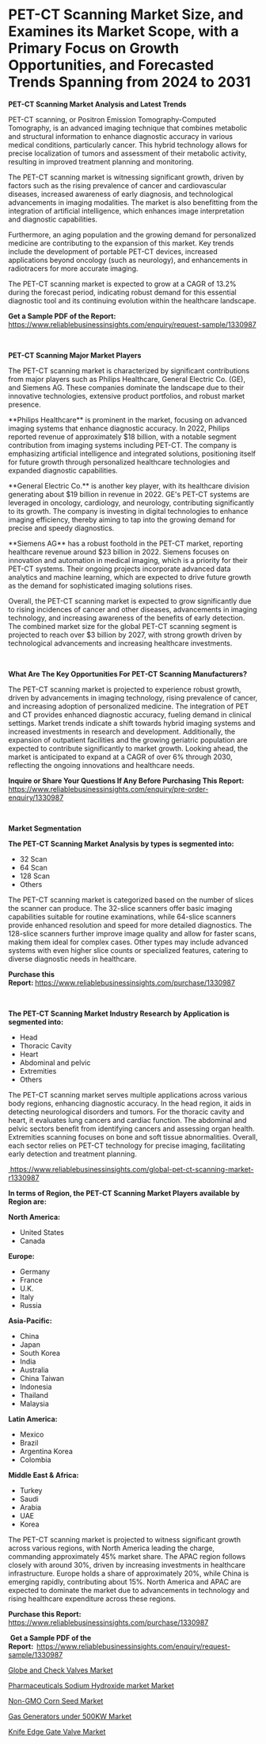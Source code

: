 <p><h1>PET-CT Scanning Market Size, and Examines its Market Scope, with a Primary Focus on Growth Opportunities, and Forecasted Trends Spanning from 2024 to 2031</h1></p><p><strong>PET-CT Scanning Market Analysis and Latest Trends</strong></p>
<p><p>PET-CT scanning, or Positron Emission Tomography-Computed Tomography, is an advanced imaging technique that combines metabolic and structural information to enhance diagnostic accuracy in various medical conditions, particularly cancer. This hybrid technology allows for precise localization of tumors and assessment of their metabolic activity, resulting in improved treatment planning and monitoring.</p><p>The PET-CT scanning market is witnessing significant growth, driven by factors such as the rising prevalence of cancer and cardiovascular diseases, increased awareness of early diagnosis, and technological advancements in imaging modalities. The market is also benefitting from the integration of artificial intelligence, which enhances image interpretation and diagnostic capabilities. </p><p>Furthermore, an aging population and the growing demand for personalized medicine are contributing to the expansion of this market. Key trends include the development of portable PET-CT devices, increased applications beyond oncology (such as neurology), and enhancements in radiotracers for more accurate imaging.</p><p>The PET-CT scanning market is expected to grow at a CAGR of 13.2% during the forecast period, indicating robust demand for this essential diagnostic tool and its continuing evolution within the healthcare landscape.</p></p>
<p><strong>Get a Sample PDF of the Report:&nbsp;</strong> <a href="https://www.reliablebusinessinsights.com/enquiry/request-sample/1330987?utm_campaign=62&utm_medium=2&utm_source=Github&utm_content=ia&utm_term=16102024&utm_id=pet-ct-scanning">https://www.reliablebusinessinsights.com/enquiry/request-sample/1330987</a></p>
<p>&nbsp;</p>
<p><strong>PET-CT Scanning Major Market Players</strong></p>
<p><p>The PET-CT scanning market is characterized by significant contributions from major players such as Philips Healthcare, General Electric Co. (GE), and Siemens AG. These companies dominate the landscape due to their innovative technologies, extensive product portfolios, and robust market presence.</p><p>**Philips Healthcare** is prominent in the market, focusing on advanced imaging systems that enhance diagnostic accuracy. In 2022, Philips reported revenue of approximately $18 billion, with a notable segment contribution from imaging systems including PET-CT. The company is emphasizing artificial intelligence and integrated solutions, positioning itself for future growth through personalized healthcare technologies and expanded diagnostic capabilities.</p><p>**General Electric Co.** is another key player, with its healthcare division generating about $19 billion in revenue in 2022. GE's PET-CT systems are leveraged in oncology, cardiology, and neurology, contributing significantly to its growth. The company is investing in digital technologies to enhance imaging efficiency, thereby aiming to tap into the growing demand for precise and speedy diagnostics.</p><p>**Siemens AG** has a robust foothold in the PET-CT market, reporting healthcare revenue around $23 billion in 2022. Siemens focuses on innovation and automation in medical imaging, which is a priority for their PET-CT systems. Their ongoing projects incorporate advanced data analytics and machine learning, which are expected to drive future growth as the demand for sophisticated imaging solutions rises.</p><p>Overall, the PET-CT scanning market is expected to grow significantly due to rising incidences of cancer and other diseases, advancements in imaging technology, and increasing awareness of the benefits of early detection. The combined market size for the global PET-CT scanning segment is projected to reach over $3 billion by 2027, with strong growth driven by technological advancements and increasing healthcare investments.</p></p>
<p>&nbsp;</p>
<p><strong>What Are The Key Opportunities For PET-CT Scanning Manufacturers?</strong></p>
<p><p>The PET-CT scanning market is projected to experience robust growth, driven by advancements in imaging technology, rising prevalence of cancer, and increasing adoption of personalized medicine. The integration of PET and CT provides enhanced diagnostic accuracy, fueling demand in clinical settings. Market trends indicate a shift towards hybrid imaging systems and increased investments in research and development. Additionally, the expansion of outpatient facilities and the growing geriatric population are expected to contribute significantly to market growth. Looking ahead, the market is anticipated to expand at a CAGR of over 6% through 2030, reflecting the ongoing innovations and healthcare needs.</p></p>
<p><strong>Inquire or Share Your Questions If Any Before Purchasing This Report:</strong> <a href="https://www.reliablebusinessinsights.com/enquiry/pre-order-enquiry/1330987?utm_campaign=62&utm_medium=2&utm_source=Github&utm_content=ia&utm_term=16102024&utm_id=pet-ct-scanning">https://www.reliablebusinessinsights.com/enquiry/pre-order-enquiry/1330987</a></p>
<p>&nbsp;</p>
<p><strong>Market Segmentation</strong></p>
<p><strong>The PET-CT Scanning Market Analysis by types is segmented into:</strong></p>
<p><ul><li>32 Scan</li><li>64 Scan</li><li>128 Scan</li><li>Others</li></ul></p>
<p><p>The PET-CT scanning market is categorized based on the number of slices the scanner can produce. The 32-slice scanners offer basic imaging capabilities suitable for routine examinations, while 64-slice scanners provide enhanced resolution and speed for more detailed diagnostics. The 128-slice scanners further improve image quality and allow for faster scans, making them ideal for complex cases. Other types may include advanced systems with even higher slice counts or specialized features, catering to diverse diagnostic needs in healthcare.</p></p>
<p><strong>Purchase this Report:&nbsp;</strong><a href="https://www.reliablebusinessinsights.com/purchase/1330987?utm_campaign=62&utm_medium=2&utm_source=Github&utm_content=ia&utm_term=16102024&utm_id=pet-ct-scanning">https://www.reliablebusinessinsights.com/purchase/1330987</a></p>
<p>&nbsp;</p>
<p><strong>The PET-CT Scanning Market Industry Research by Application is segmented into:</strong></p>
<p><ul><li>Head</li><li>Thoracic Cavity</li><li>Heart</li><li>Abdominal and pelvic</li><li>Extremities</li><li>Others</li></ul></p>
<p><p>The PET-CT scanning market serves multiple applications across various body regions, enhancing diagnostic accuracy. In the head region, it aids in detecting neurological disorders and tumors. For the thoracic cavity and heart, it evaluates lung cancers and cardiac function. The abdominal and pelvic sectors benefit from identifying cancers and assessing organ health. Extremities scanning focuses on bone and soft tissue abnormalities. Overall, each sector relies on PET-CT technology for precise imaging, facilitating early detection and treatment planning.</p></p>
<p><a href="https://www.reliablebusinessinsights.com/global-pet-ct-scanning-market-r1330987?utm_campaign=62&utm_medium=2&utm_source=Github&utm_content=ia&utm_term=16102024&utm_id=pet-ct-scanning">&nbsp;https://www.reliablebusinessinsights.com/global-pet-ct-scanning-market-r1330987</a></p>
<p><strong>In terms of Region, the PET-CT Scanning Market Players available by Region are:</strong></p>
<p>
    <p> <strong> North America: </strong>
        <ul>
            <li>United States</li>
            <li>Canada</li>
        </ul>
        </p> 
    <p> <strong> Europe: </strong>
        <ul>
            <li>Germany</li>
            <li>France</li>
            <li>U.K.</li>
            <li>Italy</li>
            <li>Russia</li>
        </ul>
        </p> 
    <p> <strong> Asia-Pacific: </strong>
        <ul>
            <li>China</li>
            <li>Japan</li>
            <li>South Korea</li>
            <li>India</li>
            <li>Australia</li>
            <li>China Taiwan</li>
            <li>Indonesia</li>
            <li>Thailand</li>
            <li>Malaysia</li>
        </ul>
        </p> 
    <p> <strong> Latin America: </strong>
        <ul>
            <li>Mexico</li>
            <li>Brazil</li>
            <li>Argentina Korea</li>
            <li>Colombia</li>
        </ul>
        </p> 
    <p> <strong> Middle East & Africa: </strong>
        <ul>
            <li>Turkey</li>
            <li>Saudi</li>
            <li>Arabia</li>
            <li>UAE</li>
            <li>Korea</li>
        </ul>
    </p>
    </p>
<p><p>The PET-CT scanning market is projected to witness significant growth across various regions, with North America leading the charge, commanding approximately 45% market share. The APAC region follows closely with around 30%, driven by increasing investments in healthcare infrastructure. Europe holds a share of approximately 20%, while China is emerging rapidly, contributing about 15%. North America and APAC are expected to dominate the market due to advancements in technology and rising healthcare expenditure across these regions.</p></p>
<p><strong>Purchase this Report: </strong><a href="https://www.reliablebusinessinsights.com/purchase/1330987?utm_campaign=62&utm_medium=2&utm_source=Github&utm_content=ia&utm_term=16102024&utm_id=pet-ct-scanning">https://www.reliablebusinessinsights.com/purchase/1330987</a></p>
<p>&nbsp;<strong>Get a Sample PDF of the Report:&nbsp;&nbsp;</strong><a href="https://www.reliablebusinessinsights.com/enquiry/request-sample/1330987?utm_campaign=62&utm_medium=2&utm_source=Github&utm_content=ia&utm_term=16102024&utm_id=pet-ct-scanning">https://www.reliablebusinessinsights.com/enquiry/request-sample/1330987</a></p>
<p><strong></strong></p>
<p><p><a href="https://issuu.com/reportprime-2/docs/globe-and-check-valves-market-size-_94af3aeb185db2?utm_campaign=62&utm_medium=2&utm_source=Github&utm_content=ia&utm_term=16102024&utm_id=pet-ct-scanning">Globe and Check Valves Market</a></p><p><a href="https://www.linkedin.com/pulse/pharmaceuticals-sodium-hydroxide-market-forecast-global-trends-omcpc?utm_campaign=62&utm_medium=2&utm_source=Github&utm_content=ia&utm_term=16102024&utm_id=pet-ct-scanning">Pharmaceuticals Sodium Hydroxide market Market</a></p><p><a href="https://github.com/MCGEE-CRANECaitlyn/Market-Research-Report-List-1/blob/main/non-gmo-corn-seed-market.md?utm_campaign=62&utm_medium=2&utm_source=Github&utm_content=ia&utm_term=16102024&utm_id=pet-ct-scanning">Non-GMO Corn Seed Market</a></p><p><a href="https://github.com/abbiewimld/Market-Research-Report-List-1/blob/main/gas-generators-under-500kw-market.md?utm_campaign=62&utm_medium=2&utm_source=Github&utm_content=ia&utm_term=16102024&utm_id=pet-ct-scanning">Gas Generators under 500KW Market</a></p><p><a href="https://issuu.com/reportprime-2/docs/knife-edge-gate-valve-market-size-2_93192ba160f9ed?utm_campaign=62&utm_medium=2&utm_source=Github&utm_content=ia&utm_term=16102024&utm_id=pet-ct-scanning">Knife Edge Gate Valve Market</a></p></p>